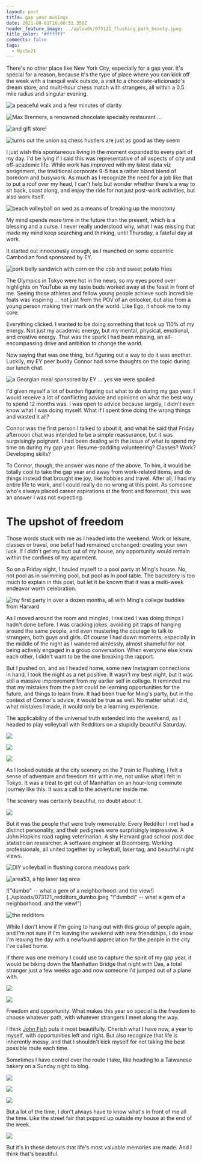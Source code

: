 ```yaml
---
layout: post
title: gap year musings
date: 2021-08-01T16:00:52.358Z
header_feature_image: ../uploads/073121_flushing_park_beauty.jpeg
title_color: "#ffffff"
comments: false
tags:
  - NycSu21
---
```

There's no other place like New York City, especially for a gap year. It's special for a reason, because it's the type of place where you can kick off the week with a tranquil walk outside, a visit to a chocolate-aficionado's dream store, and multi-hour chess match with strangers, all within a 0.5 mile radius and singular evening.

![a peaceful walk and a few minutes of clarity](../uploads/072621_union_sq_walking.jpeg "a peaceful walk and a few minutes of clarity")

![Max Brenners, a renowned chocolate specialty restaurant ...](../uploads/072621_max_brenners.jpeg "Max Brenners, a renowned chocolate specialty restaurant ... ")

![and gift store!](../uploads/072621_max_brenners_gift_shop.jpeg "and gift store!")

![turns out the union sq chess hustlers are just as good as they seem](../uploads/072621_union_sq_chess_board.jpeg "turns out the union sq chess hustlers are just as good as they seem")

I just wish this spontaneous living in the moment expanded to every part of my day. I'd be lying if I said this was representative of all aspects of city and off-academic life. While work has improved with my latest data viz assignment, the traditional corporate 9-5 has a rather bland blend of boredom and busywork. As much as I recognize the need for a job like that to put a roof over my head, I can't help but wonder whether there's a way to sit back, coast along, and enjoy the ride for not just post-work activities, but also work itself. 

![beach volleyball on wed as a means of breaking up the monotony](../uploads/072821_beach_volo_sunset.jpeg "beach volleyball on wed as a means of breaking up the monotony")

My mind spends more time in the future than the present, which is a blessing and a curse. I never really understood why, what I was missing that made my mind keep searching and thinking, until Thursday, a fateful day at work.

It started out innocuously enough, as I munched on some eccentric Cambodian food sponsored by EY.

![pork belly sandwich with corn on the cob and sweet potato fries](../uploads/072921_cambodian_food.jpeg "pork belly sandwich with corn on the cob and sweet potato fries")

The Olympics in Tokyo were hot in the news, so my eyes pored over highlights on YouTube as my taste buds worked away at the feast in front of me. Seeing those athletes and fellow young people achieve such incredible feats was inspiring ... not just from the POV of an onlooker, but also from a young person making their mark on the world. Like Ego, it shook me to my core.

Everything clicked. I wanted to be doing something that took up 110% of my energy. Not just my academic energy, but my mental, physical, emotional, and creative energy. That was the spark I had been missing, an all-encompassing drive and ambition to change the world.

Now saying that was one thing, but figuring out a way to do it was another. Luckily, my EY peer buddy Connor had some thoughts on the topic during our lunch chat. 

![a Georgian meal sponsored by EY ... yes we were spoiled](../uploads/073021_georgian_meal_ey.jpeg "a Georgian meal sponsored by EY ... yes we were spoiled")

I'd given myself a lot of burden figuring out what to do during my gap year. I would receive a lot of conflicting advice and opinions on what the best way to spend 12 months was. I was open to advice because largely, I didn't even know what I was doing myself. What if I spent time doing the wrong things and wasted it all?

Connor was the first person I talked to about it, and what he said that Friday afternoon chat was intended to be a simple reassurance, but it was surprisingly poignant. I had been dealing with the issue of what to spend my time on during my gap year. Resume-padding volunteering? Classes? Work? Developing skills? 

To Connor, though, the answer was none of the above. To him, it would be totally cool to take the gap year and away from work-related items, and do things instead that brought me joy, like hobbies and travel. After all, I had my entire life to work, and I could really do no wrong at this point. As someone who's always placed career aspirations at the front and foremost, this was an answer I was not expecting.

# The upshot of freedom

Those words stuck with me as I headed into the weekend. Work or leisure, classes or travel, one belief had remained unchanged: creating your own luck. If I didn't get my butt out of my house, any opportunity would remain within the confines of my aparmtent.

So on a Friday night, I hauled myself to a pool party at Ming's house. No, not pool as in swimming pool, but pool as in pool table. The backstory is too much to explain in this post, but let it be known that it was a multi-week endeavor worth celebration.  

![my first party in over a dozen months, all with Ming's college buddies from Harvard](../uploads/073021_ming_pool_party.jpeg "my first party in over a dozen months, all with Ming's college buddies from Harvard")

As I moved around the room and mingled, I realized I was doing things I hadn't done before. I was cracking jokes, avoiding pit traps of hanging around the same people, and even mustering the courage to talk to strangers, both guys and girls. Of course I had down moments, especially in the middle of the night as I wandered aimlessly, almost shameful for not being actively engaged in a group conversation. When everyone else knew each other, I didn't want to be the one breaking the rapport.

But I pushed on, and as I headed home, some new Instagram connections in hand, I took the night as a net positive. It wasn't my best night, but it was still a massive improvement from my earlier self in college. It reminded me that my mistakes from the past could be learning opportunities for the future, and things to learn from. It had been true for Ming's party, but in the context of Connor's advice, it would be true as well. No matter what I did, what mistakes I made, it would only be a learning experience.

The applicability of the universal truth extended into the weekend, as I headed to play volleyball with Redditors on a stupidly beautiful Saturday.

![](../uploads/073121_manhattan_beautiful_day.jpeg)

![](../uploads/073121_chelsea_beautiful_day_outside.jpeg)

![](../uploads/073121_flushing_beautiful_day_outside.jpeg)

As I looked outside at the city scenery on the 7 train to Flushing, I felt a sense of adventure and freedom stir within me, not unlike what I felt in Tokyo. It was a treat to get out of Manhattan on an hour-long commute journey like this. It was a call to the adventurer inside me.

The scenery was certainly beautiful, no doubt about it.

![](../uploads/073121_flushing_park_beauty.jpeg)

But it was the people that were truly memorable. Every Redditor I met had a distinct personality, and their pedigrees were surprisingly impressive. A John Hopkins road raging veterinarian. A shy Harvard grad school post doc statistician researcher. A software engineer at Bloomberg. Working professionals, all united together by volleyball, laser tag, and beautiful night views.

![DIY volleyball in flushing corona meadows park](../uploads/073121_flushing_volleyball.jpeg "DIY volleyball in flushing corona meadows park")

![area53, a hip laser tag area](../uploads/073121_redditors_laser_tag.jpeg "area53, a hip laser tag area")

!["dumbo" -- what a gem of a neighborhood. and the view!](../uploads/073121_redditors_dumbo.jpeg "\\"dumbo\\" -- what a gem of a neighborhood. and the view!")

![the redditors](../uploads/073121_redditors_group_pic.jpeg "the redditors")

While I don't know if I'm going to hang out with this group of people again, and I'm not sure if I'm leaving the weekend with new friendships, I do know I'm leaving the day with a newfound appreciation for the people in the city I've called home.

If there was one memory I could use to capture the spirit of my gap year, it would be biking down the Manhattan Bridge that night with Das, a total stranger just a few weeks ago and now someone I'd jumped out of a plane with. 

![](../uploads/073121_manhattan_bridge_sign.jpeg)

![](../uploads/073121_manhattan_bridge_view.jpeg)

Freedom and opportunity. What makes this year so special is the freedom to choose whatever path, with whatever strangers I meet along the way.

I think [John Fish](https://www.youtube.com/watch?v=ZnC8fitF3jo&t=484s) puts it most beautifully. Cherish what I have now, a year to myself, with opportunities left and right. But also recognize that life is inherently messy, and that I shouldn't kick myself for not taking the best possible route each time. 

Sometimes I have control over the route I take, like heading to a Taiwanese bakery on a Sunday night to blog.

![](../uploads/080121_win_son_bakery_outside.jpeg)

![](../uploads/080121_win_son_bakery_inside.jpeg)

![](../uploads/080121_win_son_bakery_food.jpeg)

But a lot of the time, I don't always have to know what's in front of me all the time. Like the street fair that popped up outside my house at the end of the week.

![](../uploads/080121_street_fair_surprise.jpeg)

But it's in these detours that life's most valuable memories are made. And I think that's beautiful.